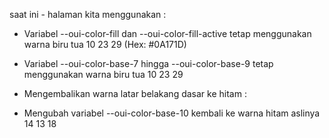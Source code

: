 
saat ini - halaman kita menggunakan :

- Variabel --oui-color-fill dan --oui-color-fill-active tetap menggunakan warna biru tua 10 23 29 (Hex: #0A171D)
- Variabel --oui-color-base-7 hingga --oui-color-base-9 tetap menggunakan warna biru tua 10 23 29
- Mengembalikan warna latar belakang dasar ke hitam :

- Mengubah variabel --oui-color-base-10 kembali ke warna hitam aslinya 14 13 18 